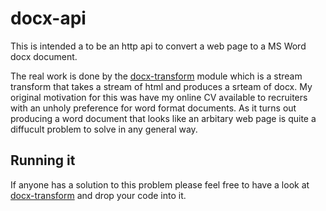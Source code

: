 # docx-api

This is intended a to be an http api to convert a web page to a MS Word docx document.

The real work is done by the [docx-transform](https://github.com/stuartmcfarlane/docx-transform) module 
which is a stream transform that takes a stream of html and produces a srteam of docx. My original 
motivation for this was have my online CV available to recruiters with an unholy preference
for word format documents. As it turns out producing a word document that looks like an arbitary web page is quite a diffucult problem to solve in any general way.

## Running it


If anyone has a solution to this problem please feel free to have a look at [docx-transform](https://github.com/stuartmcfarlane/docx-transform) and drop your code into it.